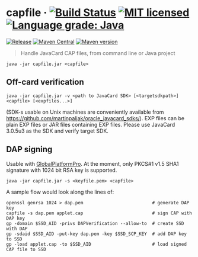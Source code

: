 # capfile · [![Build Status](https://github.com/martinpaljak/capfile/workflows/Continuous%20Integration/badge.svg?branch=master)](https://github.com/martinpaljak/capfile/actions) [![MIT licensed](https://img.shields.io/badge/license-MIT-blue.svg)](https://github.com/martinpaljak/capfile/blob/master/LICENSE) [![Language grade: Java](https://img.shields.io/lgtm/grade/java/g/martinpaljak/capfile.svg?logo=lgtm&logoWidth=18)](https://lgtm.com/projects/g/martinpaljak/capfile/context:java)
[![Release](	https://img.shields.io/github/release/martinpaljak/capfile/all.svg)](https://github.com/martinpaljak/capfile/releases) [![Maven Central](https://maven-badges.herokuapp.com/maven-central/com.github.martinpaljak/capfile/badge.svg)](https://mvnrepository.com/artifact/com.github.martinpaljak/capfile) [![Maven version](https://img.shields.io/maven-metadata/v?label=javacard.pro%20version&metadataUrl=https%3A%2F%2Fjavacard.pro%2Fmaven%2Fcom%2Fgithub%2Fmartinpaljak%2Fcapfile%2Fmaven-metadata.xml)](https://gist.github.com/martinpaljak/c77d11d671260e24eef6c39123345cae) 

> Handle JavaCard CAP files, from command line or Java project

    java -jar capfile.jar <capfile>

## Off-card verification

    java -jar capfile.jar -v <path to JavaCard SDK> [<targetsdkpath>] <capfile> [<expfiles...>]

(SDK-s usable on Unix machines are conveniently available from https://github.com/martinpaljak/oracle_javacard_sdks/). EXP files can be plain EXP files or JAR files containing EXP files. Please use JavaCard 3.0.5u3 as the SDK and verify target SDK.

## DAP signing
Usable with [GlobalPlatformPro](https://github.com/martinpaljak/GlobalPlatformPro). At the moment, only PKCS#1 v1.5 SHA1 signature with 1024 bit RSA key is supported.

    java -jar capfile.jar -s <keyfile.pem> <capfile>

A sample flow would look along the lines of:

```shell
openssl genrsa 1024 > dap.pem                          # generate DAP key
capfile -s dap.pem applet.cap                          # sign CAP with DAP key
gp -domain $SSD_AID -privs DAPVerification --allow-to  # create SSD with DAP
gp -sdaid $SSD_AID -put-key dap.pem -key $SSD_SCP_KEY  # add DAP key to SSD
gp -load applet.cap -to $SSD_AID                       # load signed CAP file to SSD
```
